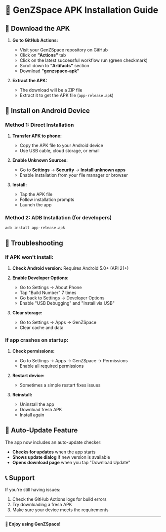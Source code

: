 # 📱 GenZSpace APK Installation Guide

## 🚀 Download the APK

1. **Go to GitHub Actions:**
   - Visit your GenZSpace repository on GitHub
   - Click on **"Actions"** tab
   - Click on the latest successful workflow run (green checkmark)
   - Scroll down to **"Artifacts"** section
   - Download **"genzspace-apk"**

2. **Extract the APK:**
   - The download will be a ZIP file
   - Extract it to get the APK file (`app-release.apk`)

## 📲 Install on Android Device

### Method 1: Direct Installation
1. **Transfer APK to phone:**
   - Copy the APK file to your Android device
   - Use USB cable, cloud storage, or email

2. **Enable Unknown Sources:**
   - Go to **Settings** → **Security** → **Install unknown apps**
   - Enable installation from your file manager or browser

3. **Install:**
   - Tap the APK file
   - Follow installation prompts
   - Launch the app

### Method 2: ADB Installation (for developers)
```bash
adb install app-release.apk
```

## 🔧 Troubleshooting

### If APK won't install:
1. **Check Android version:** Requires Android 5.0+ (API 21+)
2. **Enable Developer Options:**
   - Go to Settings → About Phone
   - Tap "Build Number" 7 times
   - Go back to Settings → Developer Options
   - Enable "USB Debugging" and "Install via USB"

3. **Clear storage:**
   - Go to Settings → Apps → GenZSpace
   - Clear cache and data

### If app crashes on startup:
1. **Check permissions:**
   - Go to Settings → Apps → GenZSpace → Permissions
   - Enable all required permissions

2. **Restart device:**
   - Sometimes a simple restart fixes issues

3. **Reinstall:**
   - Uninstall the app
   - Download fresh APK
   - Install again

## 🔄 Auto-Update Feature

The app now includes an auto-update checker:
- **Checks for updates** when the app starts
- **Shows update dialog** if new version is available
- **Opens download page** when you tap "Download Update"

## 📞 Support

If you're still having issues:
1. Check the GitHub Actions logs for build errors
2. Try downloading a fresh APK
3. Make sure your device meets the requirements

---

**🎉 Enjoy using GenZSpace!**
